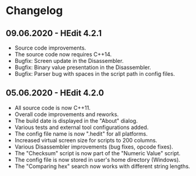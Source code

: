 # Changelog

## 09.06.2020 - HEdit 4.2.1

* Source code improvements.
* The source code now requires C++14.
* Bugfix: Screen update in the Disassembler.
* Bugfix: Binary value presentation in the Disassembler.
* Bugfix: Parser bug with spaces in the script path in config files.

## 05.06.2020 - HEdit 4.2.0

* All source code is now C++11.
* Overall code improvements and reworks.
* The build date is displayed in the "About" dialog.
* Various tests and external tool configurations added.
* The config file name is now ".hedit" for all platforms.
* Increased virtual screen size for scripts to 200 columns.
* Various Disassembler improvements (bug fixes, opcode fixes).
* The "Checksum" script is now part of the "Numeric Value" script.
* The config file is now stored in user's home directory (Windows).
* The "Comparing hex" search now works with different string lengths.
